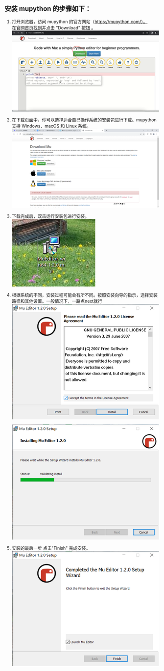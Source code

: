 ## 安装 mupython 的步骤如下： 
1. 打开浏览器，访问 mupython 的官方网站（https://mupython.com/）。     
在官网首页找到并点击 \"Download\" 按钮 。 
![Alt Text](imagesMu/buildMu/2_step1_openwebsite.png)

2. 在下载页面中，你可以选择适合自己操作系统的安装包进行下载。mupython 支持 Windows、macOS 和 Linux 系统。
![Alt Text](imagesMu/buildMu/2_step2_downloadpage.png)

3. 下载完成后，双击运行安装包进行安装。  
  ![Alt Text](imagesMu/buildMu/2_step3_installFile.png)
   
4. 根据系统的不同，安装过程可能会有所不同。按照安装向导的指示，选择安装路径和其他设置。一般情况下，一路点next就行
    ![Alt Text](imagesMu/buildMu/2_step4_beginInstall.png)  

    ![Alt Text](imagesMu/buildMu/2_step5_clickNext.png)
5. 安装的最后一步 点击\"Finish\" 完成安装。
   ![Alt Text](imagesMu/buildMu/2_step6_finishInstall.png)
  